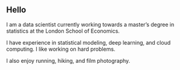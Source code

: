 ## Hello

I am a data scientist currently working towards a master’s degree in statistics at the London School of Economics.

I have experience in statistical modeling, deep learning, and cloud computing. I like working on hard problems.

I also enjoy running, hiking, and film photography.

<!---
eliason-j/eliason-j is a ✨ special ✨ repository because its `README.md` (this file) appears on your GitHub profile.
You can click the Preview link to take a look at your changes.
--->
